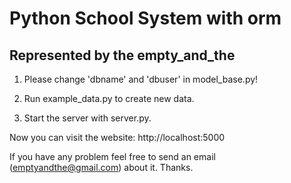 # Python School System with orm
## Represented by the empty_and_the




1. Please change 'dbname' and 'dbuser' in model_base.py!

2. Run example_data.py to create new data.

3. Start the server with server.py.

Now you can visit the website: http://localhost:5000

If you have any problem feel free to send an email
(emptyandthe@gmail.com) about it. Thanks.
